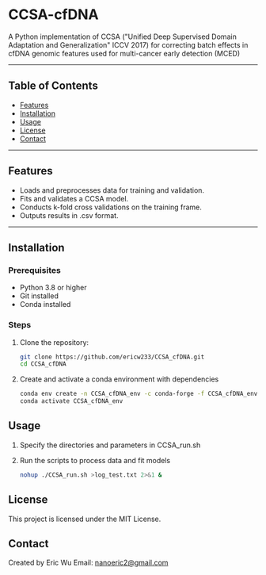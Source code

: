 # **CCSA-cfDNA**  
A Python implementation of CCSA ("Unified Deep Supervised Domain Adaptation and Generalization" ICCV 2017) for correcting batch effects in cfDNA genomic features used for multi-cancer early detection (MCED)

---

## **Table of Contents**
- [Features](#features)
- [Installation](#installation)
- [Usage](#usage)
- [License](#license)
- [Contact](#contact)

---

## **Features**
- Loads and preprocesses data for training and validation.
- Fits and validates a CCSA model.
- Conducts k-fold cross validations on the training frame.
- Outputs results in .csv format.

---

## **Installation**
### Prerequisites
- Python 3.8 or higher
- Git installed
- Conda installed

### Steps
1. Clone the repository:
   ```bash
   git clone https://github.com/ericw233/CCSA_cfDNA.git
   cd CCSA_cfDNA

2. Create and activate a conda environment with dependencies
    ```bash
    conda env create -n CCSA_cfDNA_env -c conda-forge -f CCSA_cfDNA_env.yml
    conda activate CCSA_cfDNA_env

## **Usage**
1. Specify the directories and parameters in CCSA_run.sh

2. Run the scripts to process data and fit models
    ```bash
    nohup ./CCSA_run.sh >log_test.txt 2>&1 &

## **License**
This project is licensed under the MIT License.

## **Contact**
Created by Eric Wu
Email: nanoeric2@gmail.com

